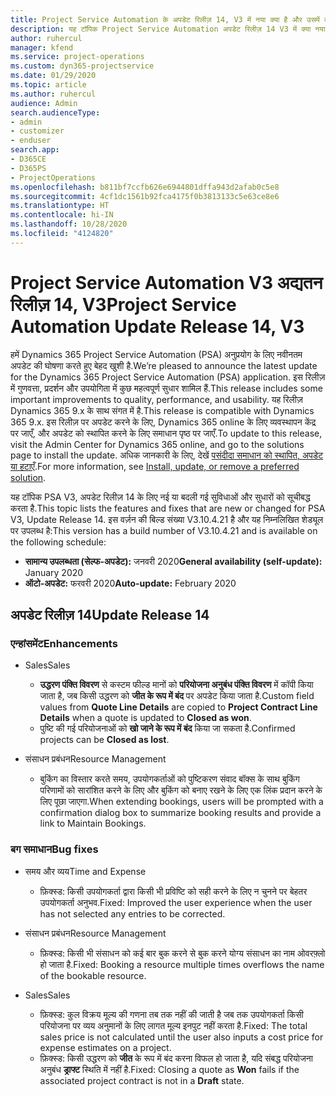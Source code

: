 ```yaml
---
title: Project Service Automation के अपडेट रिलीज़ 14, V3 में नया क्या है और उसमें क्या परिवर्तन हुआ है
description: यह टॉपिक Project Service Automation अपडेट रिलीज़ 14 V3 में क्या नया है, इसके बारे में जानकारी प्रदान करता है.
author: ruhercul
manager: kfend
ms.service: project-operations
ms.custom: dyn365-projectservice
ms.date: 01/29/2020
ms.topic: article
ms.author: ruhercul
audience: Admin
search.audienceType:
- admin
- customizer
- enduser
search.app:
- D365CE
- D365PS
- ProjectOperations
ms.openlocfilehash: b811bf7ccfb626e6944801dffa943d2afab0c5e8
ms.sourcegitcommit: 4cf1dc1561b92fca4175f0b3813133c5e63ce8e6
ms.translationtype: HT
ms.contentlocale: hi-IN
ms.lasthandoff: 10/28/2020
ms.locfileid: "4124820"
---
```

# <a name="project-service-automation-update-release-14-v3"></a><span data-ttu-id="a1398-103">Project Service Automation V3 अद्यतन रिलीज़ 14, V3</span><span class="sxs-lookup"><span data-stu-id="a1398-103">Project Service Automation Update Release 14, V3</span></span>
<span data-ttu-id="a1398-104">हमें Dynamics 365 Project Service Automation (PSA) अनुप्रयोग के लिए नवीनतम अपडेट की घोषणा करते हुए बेहद खुशी है.</span><span class="sxs-lookup"><span data-stu-id="a1398-104">We’re pleased to announce the latest update for the Dynamics 365 Project Service Automation (PSA) application.</span></span> <span data-ttu-id="a1398-105">इस रिलीज़ में गुणवत्ता, प्रदर्शन और उपयोगिता में कुछ महत्वपूर्ण सुधार शामिल हैं.</span><span class="sxs-lookup"><span data-stu-id="a1398-105">This release includes some important improvements to quality, performance, and usability.</span></span> <span data-ttu-id="a1398-106">यह रिलीज़ Dynamics 365 9.x के साथ संगत में है.</span><span class="sxs-lookup"><span data-stu-id="a1398-106">This release is compatible with Dynamics 365 9.x.</span></span> <span data-ttu-id="a1398-107">इस रिलीज़ पर अपडेट करने के लिए, Dynamics 365 online के लिए व्यवस्थापन केंद्र पर जाएँ, और अपडेट को स्थापित करने के लिए समाधान पृष्ठ पर जाएँ.</span><span class="sxs-lookup"><span data-stu-id="a1398-107">To update to this release, visit the Admin Center for Dynamics 365 online, and go to the solutions page to install the update.</span></span> <span data-ttu-id="a1398-108">अधिक जानकारी के लिए, देखें [पसंदीदा समाधान को स्थापित, अपडेट या हटाएँ](https://docs.microsoft.com/power-platform/admin/install-remove-preferred-solution).</span><span class="sxs-lookup"><span data-stu-id="a1398-108">For more information, see [Install, update, or remove a preferred solution](https://docs.microsoft.com/power-platform/admin/install-remove-preferred-solution).</span></span>

<span data-ttu-id="a1398-109">यह टॉपिक PSA V3, अपडेट रिलीज़ 14 के लिए नई या बदली गई सुविधाओं और सुधारों को सूचीबद्ध करता है.</span><span class="sxs-lookup"><span data-stu-id="a1398-109">This topic lists the features and fixes that are new or changed for PSA V3, Update Release 14.</span></span> <span data-ttu-id="a1398-110">इस वर्ज़न की बिल्ड संख्या V3.10.4.21 है और यह निम्नलिखित शेड्यूल पर उपलब्ध है:</span><span class="sxs-lookup"><span data-stu-id="a1398-110">This version has a build number of V3.10.4.21 and is available on the following schedule:</span></span>

- <span data-ttu-id="a1398-111">**सामान्य उपलब्धता (सेल्फ-अपडेट):** जनवरी 2020</span><span class="sxs-lookup"><span data-stu-id="a1398-111">**General availability (self-update):** January 2020</span></span>
- <span data-ttu-id="a1398-112">**ऑटो-अपडेट:** फरवरी 2020</span><span class="sxs-lookup"><span data-stu-id="a1398-112">**Auto-update:** February 2020</span></span>

## <a name="update-release-14"></a><span data-ttu-id="a1398-113">अपडेट रिलीज़ 14</span><span class="sxs-lookup"><span data-stu-id="a1398-113">Update Release 14</span></span>

### <a name="enhancements"></a><span data-ttu-id="a1398-114">एन्हांसमेंट</span><span class="sxs-lookup"><span data-stu-id="a1398-114">Enhancements</span></span>

- <span data-ttu-id="a1398-115">Sales</span><span class="sxs-lookup"><span data-stu-id="a1398-115">Sales</span></span>

     - <span data-ttu-id="a1398-116">**उद्धरण पंक्ति विवरण** से कस्टम फील्ड मानों को **परियोजना अनुबंध पंक्ति विवरण** में कॉपी किया जाता है, जब किसी उद्धरण को **जीत के रूप में बंद** पर अपडेट किया जाता है.</span><span class="sxs-lookup"><span data-stu-id="a1398-116">Custom field values from **Quote Line Details** are copied to **Project Contract Line Details** when a quote is updated to **Closed as won**.</span></span>
     - <span data-ttu-id="a1398-117">पुष्टि की गई परियोजनाओं को **खो जाने के रूप में बंद** किया जा सकता है.</span><span class="sxs-lookup"><span data-stu-id="a1398-117">Confirmed projects can be **Closed as lost**.</span></span>

- <span data-ttu-id="a1398-118">संसाधन प्रबंधन</span><span class="sxs-lookup"><span data-stu-id="a1398-118">Resource Management</span></span>

     - <span data-ttu-id="a1398-119">बुकिंग का विस्तार करते समय, उपयोगकर्ताओं को पुष्टिकरण संवाद बॉक्स के साथ बुकिंग परिणामों को सारांशित करने के लिए और बुकिंग को बनाए रखने के लिए एक लिंक प्रदान करने के लिए पूछा जाएगा.</span><span class="sxs-lookup"><span data-stu-id="a1398-119">When extending bookings, users will be prompted with a confirmation dialog box to summarize booking results and provide a link to Maintain Bookings.</span></span>


### <a name="bug-fixes"></a><span data-ttu-id="a1398-120">बग समाधान</span><span class="sxs-lookup"><span data-stu-id="a1398-120">Bug fixes</span></span>

- <span data-ttu-id="a1398-121">समय और व्यय</span><span class="sxs-lookup"><span data-stu-id="a1398-121">Time and Expense</span></span>

     - <span data-ttu-id="a1398-122">फ़िक्स्ड: किसी उपयोगकर्ता द्वारा किसी भी प्रविष्टि को सही करने के लिए न चुनने पर बेहतर उपयोगकर्ता अनुभव.</span><span class="sxs-lookup"><span data-stu-id="a1398-122">Fixed: Improved the user experience when the user has not selected any entries to be corrected.</span></span>

- <span data-ttu-id="a1398-123">संसाधन प्रबंधन</span><span class="sxs-lookup"><span data-stu-id="a1398-123">Resource Management</span></span>

     - <span data-ttu-id="a1398-124">फ़िक्स्ड: किसी भी संसाधन को कई बार बुक करने से बुक करने योग्य संसाधन का नाम ओवरफ़्लो हो जाता है.</span><span class="sxs-lookup"><span data-stu-id="a1398-124">Fixed: Booking a resource multiple times overflows the name of the bookable resource.</span></span>

- <span data-ttu-id="a1398-125">Sales</span><span class="sxs-lookup"><span data-stu-id="a1398-125">Sales</span></span>

     - <span data-ttu-id="a1398-126">फ़िक्स्ड: कुल विक्रय मूल्य की गणना तब तक नहीं की जाती है जब तक उपयोगकर्ता किसी परियोजना पर व्यय अनुमानों के लिए लागत मूल्य इनपुट नहीं करता है.</span><span class="sxs-lookup"><span data-stu-id="a1398-126">Fixed: The total sales price is not calculated until the user also inputs a cost price for expense estimates on a project.</span></span>
     - <span data-ttu-id="a1398-127">फ़िक्स्ड: किसी उद्धरण को **जीत** के रूप में बंद करना विफल हो जाता है, यदि संबद्ध परियोजना अनुबंध **ड्राफ्ट** स्थिति में नहीं है.</span><span class="sxs-lookup"><span data-stu-id="a1398-127">Fixed: Closing a quote as **Won** fails if the associated project contract is not in a **Draft** state.</span></span>

